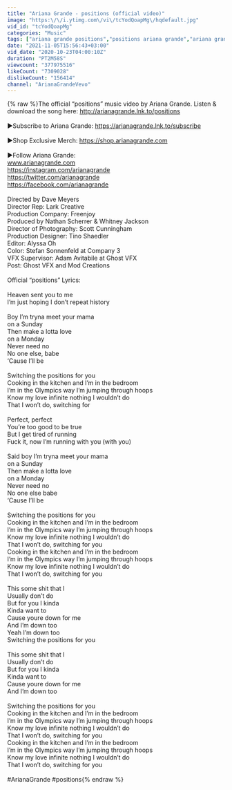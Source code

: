 ```yaml
---
title: "Ariana Grande - positions (official video)"
image: "https:\/\/i.ytimg.com\/vi\/tcYodQoapMg\/hqdefault.jpg"
vid_id: "tcYodQoapMg"
categories: "Music"
tags: ["ariana grande positions","positions ariana grande","ariana grande"]
date: "2021-11-05T15:56:43+03:00"
vid_date: "2020-10-23T04:00:10Z"
duration: "PT2M58S"
viewcount: "377975516"
likeCount: "7309028"
dislikeCount: "156414"
channel: "ArianaGrandeVevo"
---
```

{% raw %}The official “positions” music video by Ariana Grande. Listen &amp; download the song here: <a rel="nofollow" target="blank" href="http://arianagrande.lnk.to/positions">http://arianagrande.lnk.to/positions</a> <br /><br />►Subscribe to Ariana Grande: <a rel="nofollow" target="blank" href="https://arianagrande.lnk.to/subscribe">https://arianagrande.lnk.to/subscribe</a> <br /><br />►Shop Exclusive Merch: <a rel="nofollow" target="blank" href="https://shop.arianagrande.com">https://shop.arianagrande.com</a> <br /><br />►Follow Ariana Grande:<br />www.arianagrande.com <br /><a rel="nofollow" target="blank" href="https://instagram.com/arianagrande">https://instagram.com/arianagrande</a> <br /><a rel="nofollow" target="blank" href="https://twitter.com/arianagrande">https://twitter.com/arianagrande</a> <br /><a rel="nofollow" target="blank" href="https://facebook.com/arianagrande">https://facebook.com/arianagrande</a> <br /><br />Directed by Dave Meyers<br />Director Rep: Lark Creative<br />Production Company: Freenjoy<br />Produced by Nathan Scherrer &amp; Whitney Jackson<br />Director of Photography: Scott Cunningham<br />Production Designer: Tino Shaedler<br />Editor: Alyssa Oh<br />Color: Stefan Sonnenfeld at Company 3<br />VFX Supervisor: Adam Avitabile at Ghost VFX<br />Post: Ghost VFX and Mod Creations<br /><br />Official “positions” Lyrics:<br /><br />Heaven sent you to me<br />I’m just hoping I don’t repeat history<br /><br />Boy I’m tryna meet your mama <br />on a Sunday<br />Then make a lotta love <br />on a Monday<br />Never need no <br />No one else, babe<br />‘Cause I’ll be<br /><br />Switching the positions for you<br />Cooking in the kitchen and I’m in the bedroom<br />I’m in the Olympics way I’m jumping through hoops<br />Know my love infinite nothing I wouldn’t do<br />That I won’t do, switching for <br /><br />Perfect, perfect<br />You’re too good to be true<br />But I get tired of running<br />Fuck it, now I’m running with you (with you)<br /><br />Said boy I’m tryna meet your mama<br />on a Sunday<br />Then make a lotta love<br />on a Monday<br />Never need no <br />No one else babe<br />‘Cause I’ll be<br /><br />Switching the positions for you<br />Cooking in the kitchen and I’m in the bedroom<br />I’m in the Olympics way I’m jumping through hoops<br />Know my love infinite nothing I wouldn’t do<br />That I won’t do, switching for you<br />Cooking in the kitchen and I’m in the bedroom<br />I’m in the Olympics way I’m jumping through hoops<br />Know my love infinite nothing I wouldn’t do<br />That I won’t do, switching for you<br /><br />This some shit that I <br />Usually don’t do<br />But for you I kinda<br />Kinda want to<br />Cause youre down for me<br />And I’m down too<br />Yeah I’m down too<br />Switching the positions for you<br /><br />This some shit that I <br />Usually don’t do<br />But for you I kinda<br />Kinda want to<br />Cause youre down for me<br />And I’m down too<br /><br />Switching the positions for you<br />Cooking in the kitchen and I’m in the bedroom<br />I’m in the Olympics way I’m jumping through hoops<br />Know my love infinite nothing I wouldn’t do<br />That I won’t do, switching for you<br />Cooking in the kitchen and I’m in the bedroom<br />I’m in the Olympics way I’m jumping through hoops<br />Know my love infinite nothing I wouldn’t do<br />That I won’t do, switching for you<br /><br />#ArianaGrande #positions{% endraw %}
